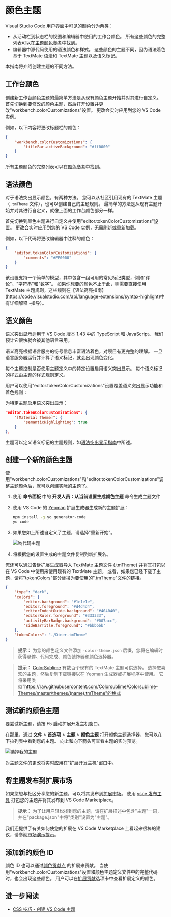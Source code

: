 # 颜色主题

Visual Studio Code 用户界面中可见的颜色分为两类：

-   从活动栏到状态栏的视图和编辑器中使用的工作台颜色。 所有这些颜色的完整列表可以在[主题颜色参考](https://code.visualstudio.com/api/references/theme-color)中找到。
-   编辑器中源代码使用的语法颜色和样式。 这些颜色的主题不同，因为语法着色基于 TextMate 语法和 TextMate 主题以及语义标记。

本指南将介绍创建主题的不同方法。

## 工作台颜色

创建新工作台颜色主题的最简单方法是从现有颜色主题开始并对其进行自定义。 首先切换到要修改的颜色主题，然后打开[设置](https://code.visualstudio.com/docs/getstarted/settings)并更改"workbench.colorCustomizations"设置。 更改会实时应用到您的 VS Code 实例。

例如，以下内容将更改标题栏的颜色：

```json
{
    "workbench.colorCustomizations": {
        "titleBar.activeBackground": "#ff0000"
    }
}
```

所有主题颜色的完整列表可以在[颜色参考](https://code.visualstudio.com/api/references/theme-color)中找到。

## 语法颜色

对于语法突出显示颜色，有两种方法。 您可以从社区引用现有的 TextMate 主题（`.tmTheme` 文件），也可以创建自己的主题规则。 最简单的方法是从现有主题开始并对其进行自定义，就像上面的工作台颜色部分一样。

首先切换到颜色主题进行自定义并使用"editor.tokenColorCustomizations"[设置](https://code.visualstudio.com/docs/getstarted/settings)。 更改会实时应用到您的 VS Code 实例，无需刷新或重新加载。

例如，以下代码将更改编辑器中注释的颜色：

```json
{
    "editor.tokenColorCustomizations": {
        "comments": "#FF0000"
    }
}
```

该设置支持一个简单的模型，其中包含一组可用的常见标记类型，例如"评论"、"字符串"和"数字"。 如果你想要的颜色不止于此，则需要直接使用 TextMate 主题规则，这些规则在【语法高亮指南】(https://code.visualstudio.com/api/language-extensions/syntax-highlight)中有详细解释 -指导）。

## 语义颜色

语义突出显示适用于 VS Code 版本 1.43 中的 TypeScript 和 JavaScript。 我们预计它很快就会被其他语言采用。

语义高亮根据语言服务的符号信息丰富语法着色，对项目有更完整的理解。 一旦语言服务器运行并计算了语义标记，就会出现颜色变化。

每个主题控制是否使用主题定义中的特定设置启用语义突出显示。 每个语义标记的样式由主题的样式规则定义。

用户可以使用"editor.tokenColorCustomizations"设置覆盖语义突出显示功能和着色规则：

为特定主题启用语义突出显示：

```json
"editor.tokenColorCustomizations": {
    "[Material Theme]": {
        "semanticHighlighting": true
    }
},
```

主题可以定义语义标记的主题规则，如[语法突出显示指南](https://code.visualstudio.com/api/language-extensions/syntax-highlight-guide#semantic-theming)中所述。

## 创建一个新的颜色主题

使用"workbench.colorCustomizations"和"editor.tokenColorCustomizations"调整主题颜色后，就可以创建实际的主题了。

1. 使用 **命令面板** 中的 **开发人员：从当前设置生成颜色主题** 命令生成主题文件
2. 使用 VS Code 的 [Yeoman](https://yeoman.io) 扩展生成器生成新的主题扩展：

    ```bash
    npm install -g yo generator-code
    yo code
    ```

3. 如果您如上所述自定义了主题，请选择"重新开始"。

    ![哟代码主题](https://static.yicode.tech/images/vscode-docs/color-theme/yocode-colortheme.png)

4. 将根据您的设置生成的主题文件复制到新扩展名。

您还可以通过告诉扩展生成器导入 TextMate 主题文件 (.tmTheme) 并将其打包以在 VS Code 中使用来使用现有的 TextMate 主题。 或者，如果您已经下载了主题，请将"tokenColors"部分替换为要使用的".tmTheme"文件的链接。

```json
{
    "type": "dark",
    "colors": {
        "editor.background": "#1e1e1e",
        "editor.foreground": "#d4d4d4",
        "editorIndentGuide.background": "#404040",
        "editorRuler.foreground": "#333333",
        "activityBarBadge.background": "#007acc",
        "sideBarTitle.foreground": "#bbbbbb"
    },
    "tokenColors": "./Diner.tmTheme"
}
```

> **提示：** 为您的颜色定义文件添加 `-color-theme.json` 后缀，您将在编辑时获得悬停、代码完成、颜色装饰器和颜色选择器。

> **提示：** [ColorSublime](https://colorsublime.github.io) 有数百个现有的 TextMate 主题可供选择。 选择您喜欢的主题，然后复制下载链接以在 Yeoman 生成器或扩展程序中使用。 它将采用类似"https://raw.githubusercontent.com/Colorsublime/Colorsublime-Themes/master/themes/(name).tmTheme"的格式

## 测试新的颜色主题

要尝试新主题，请按 F5 启动扩展开发主机窗口。

在那里，通过 **文件** > **首选项** > **主题** > **颜色主题** 打开颜色主题选择器，您可以在下拉列表中看到您的主题。 向上和向下箭头可查看主题的实时预览。

![选择我的主题](https://static.yicode.tech/images/vscode-docs/color-theme/mytheme.png)

对主题文件的更改将实时应用在"扩展开发主机"窗口中。

## 将主题发布到扩展市场

如果您想与社区分享您的新主题，可以将其发布到[扩展市场](https://code.visualstudio.com/docs/editor/extension-marketplace)。 使用 [vsce 发布工具](https://code.visualstudio.com/api/working-with-extensions/publishing-extension) 打包您的主题并将其发布到 VS Code Marketplace。

> **提示：** 为了让用户轻松找到您的主题，请在扩展描述中包含"主题"一词，并在"package.json"中将"类别"设置为"主题"。

我们还提供了有关如何使您的扩展在 VS Code Marketplace 上看起来很棒的建议，请参阅[市场演示提示](https://code.visualstudio.com/api/references/extension-manifest#marketplace-presentation-tips)。

## 添加新的颜色 ID

颜色 ID 也可以通过[颜色贡献点](https://code.visualstudio.com/api/references/contribution-points#contributes.colors) 的扩展来贡献。 当使用"workbench.colorCustomizations"设置和颜色主题定义文件中的完整代码时，也会出现这些颜色。 用户可以在[扩展贡献](https://code.visualstudio.com/docs/editor/extension-marketplace#_extension-details)选项卡中查看扩展定义的颜色。

## 进一步阅读

-   [CSS 技巧 - 创建 VS Code 主题](https://css-tricks.com/creating-a-vs-code-theme/)
